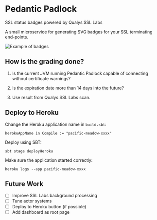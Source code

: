 # Pedantic Padlock

SSL status badges powered by Qualys SSL Labs

A small microservice for generating SVG badges for your SSL terminating end-points.

![Example of badges](https://raw.githubusercontent.com/nlindblad/pedantic-padlock/master/doc/badge-example.png)

## How is the grading done?

1. Is the current JVM running Pedantic Padlock capable of connecting without certificate warnings?

2. Is the expiration date more than 14 days into the future?

3. Use result from Qualys SSL Labs scan.

## Deploy to Heroku

Change the Heroku application name in `build.sbt`:

	herokuAppName in Compile := "pacific-meadow-xxxx"

Deploy using SBT:

	sbt stage deployHeroku

Make sure the application started correctly:

	heroku logs --app pacific-meadow-xxxx

## Future Work

- [ ] Improve SSL Labs background processing
- [ ] Tune actor systems
- [ ] Deploy to Heroku button (if possible)
- [ ] Add dashboard as root page